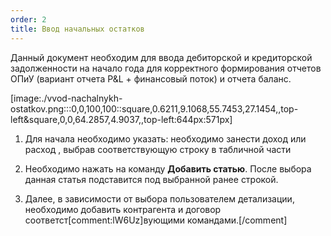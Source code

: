 ```yaml
---
order: 2
title: Ввод начальных остатков
---
```


Данный документ необходим для ввода дебиторской и кредиторской задолженности на начало года для корректного формирования отчетов ОПиУ (вариант отчета P&L + финансовый поток) и отчета баланс.

[image:./vvod-nachalnykh-ostatkov.png:::0,0,100,100::square,0.6211,9.1068,55.7453,27.1454,,top-left&square,0,0,64.2857,4.9037,,top-left:644px:571px]

1. Для начала необходимо указать: необходимо занести доход или расход , выбрав соответствующую строку в табличной части

2. Необходимо нажать на команду **Добавить статью**. После выбора данная статья подставится под выбранной ранее строкой.

3. Далее, в зависимости от выбора пользователем детализации, необходимо добавить контрагента и договор соответст[comment:lW6Uz]вующими командами.[/comment]